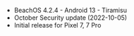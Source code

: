 * BeachOS 4.2.4 - Android 13 - Tiramisu
* October Security update (2022-10-05)
* Initial release for Pixel 7, 7 Pro
